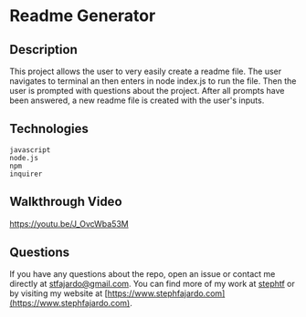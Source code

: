 # Readme Generator

## Description
This project allows the user to very easily create a readme file. The user navigates to terminal an then enters in node index.js to run the file. Then the user is prompted with questions about the project. After all prompts have been answered, a new readme file is created with the user's inputs. 

## Technologies 
``` 
javascript 
node.js
npm
inquirer 
```

## Walkthrough Video 
https://youtu.be/J_OvcWba53M

## Questions 

If you have any questions about the repo, open an issue or contact me directly at stfajardo@gmail.com. You can find more of my work at [stephtf](https://github.com/stephtf/) or by visiting my website at [https://www.stephfajardo.com](https://www.stephfajardo.com).

